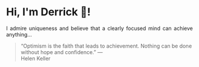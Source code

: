 # Hi, I'm Derrick 👋!
<p align="justify">I admire uniqueness and believe that a clearly focused mind can achieve anything...</p> 
<!-- #quote-start -->
<blockquote>&ldquo;Optimism is the faith that leads to achievement. Nothing can be done without hope and confidence.&rdquo; &mdash; <footer>Helen Keller</footer></blockquote>
<!-- #quote-end -->

